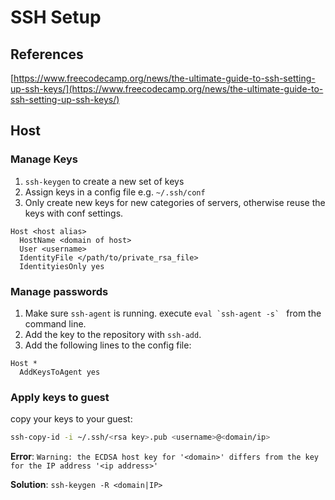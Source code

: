 # SSH Setup

## References

[https://www.freecodecamp.org/news/the-ultimate-guide-to-ssh-setting-up-ssh-keys/](https://www.freecodecamp.org/news/the-ultimate-guide-to-ssh-setting-up-ssh-keys/)

## Host

### Manage Keys
1. `ssh-keygen` to create a new set of keys
2. Assign keys in a config file e.g. `~/.ssh/conf`
3. Only create new keys for new categories of servers, otherwise reuse the keys with conf settings.
```
Host <host alias>
  HostName <domain of host>
  User <username>
  IdentityFile </path/to/private_rsa_file>
  IdentityiesOnly yes
```
### Manage passwords
1. Make sure `ssh-agent` is running. execute  ``eval `ssh-agent -s` `` from the command line.
2. Add the key to the repository with `ssh-add`.
3. Add the following lines to the config file:
```
Host *
  AddKeysToAgent yes
```
### Apply keys to guest
copy your keys to your guest:
```bash
ssh-copy-id -i ~/.ssh/<rsa key>.pub <username>@<domain/ip>
```

**Error**: `Warning: the ECDSA host key for '<domain>' differs from the key for the IP address '<ip address>'`

**Solution**: `ssh-keygen -R <domain|IP>`


